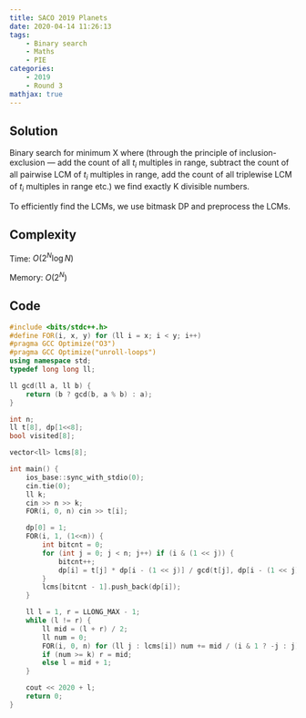 ```yaml
---
title: SACO 2019 Planets
date: 2020-04-14 11:26:13
tags:
    - Binary search
    - Maths
    - PIE
categories:
    - 2019
    - Round 3
mathjax: true
---
```


## Solution

Binary search for minimum X where (through the principle of inclusion-exclusion — add the count of all $t_i$ multiples in range, subtract the count of all pairwise LCM of $t_i$ multiples in range, add the count of all triplewise LCM of $t_i$ multiples in range etc.) we find exactly K divisible numbers.

To efficiently find the LCMs, we use bitmask DP and preprocess the LCMs.

## Complexity

Time: $O(2^N  \log{N})$

Memory: $O(2^N)$

## Code

```cpp
#include <bits/stdc++.h>
#define FOR(i, x, y) for (ll i = x; i < y; i++)
#pragma GCC Optimize("O3")
#pragma GCC Optimize("unroll-loops")
using namespace std;
typedef long long ll;

ll gcd(ll a, ll b) {
    return (b ? gcd(b, a % b) : a);
}

int n;
ll t[8], dp[1<<8];
bool visited[8];

vector<ll> lcms[8];

int main() {
    ios_base::sync_with_stdio(0);
    cin.tie(0);
    ll k;
    cin >> n >> k;
    FOR(i, 0, n) cin >> t[i];

    dp[0] = 1;
    FOR(i, 1, (1<<n)) {
        int bitcnt = 0;
        for (int j = 0; j < n; j++) if (i & (1 << j)) {
            bitcnt++;
            dp[i] = t[j] * dp[i - (1 << j)] / gcd(t[j], dp[i - (1 << j)]);
        }
        lcms[bitcnt - 1].push_back(dp[i]);
    }

    ll l = 1, r = LLONG_MAX - 1;
    while (l != r) {
        ll mid = (l + r) / 2;
        ll num = 0;
        FOR(i, 0, n) for (ll j : lcms[i]) num += mid / (i & 1 ? -j : j);
        if (num >= k) r = mid;
        else l = mid + 1;
    }

    cout << 2020 + l;
    return 0;
}
```
